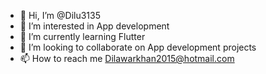 - 👋 Hi, I’m @Dilu3135
- 👀 I’m interested in App development
- 🌱 I’m currently learning Flutter
- 💞️ I’m looking to collaborate on App development projects
- 📫 How to reach me Dilawarkhan2015@hotmail.com

<!---
Dilu3135/Dilu3135 is a ✨ special ✨ repository because its `README.md` (this file) appears on your GitHub profile.
You can click the Preview link to take a look at your changes.
--->
